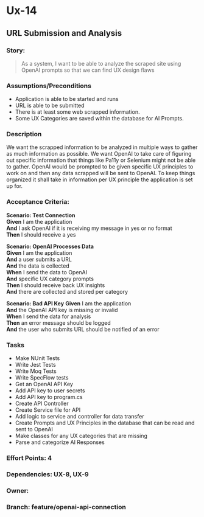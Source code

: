 # Ux-14

## URL Submission and Analysis
### Story: 
> As a system, I want to be able to analyze the scraped site using OpenAI prompts so that we can find UX design flaws

### Assumptions/Preconditions
- Application is able to be started and runs
- URL is able to be submitted
- There is at least some web scrapped information.
- Some UX Categories are saved within the database for AI Prompts.

### Description
We want the scrapped information to be analyzed in multiple ways to gather as much information as possible. We want OpenAI to take care of figuring out specific information that things like Pa11y or Selenium might not be able to gather. OpenAI would be prompted to be given specific UX principles to work on and then any data scrapped will be sent to OpenAI. To keep things organized it shall take in information per UX principle the application is set up for.

### Acceptance Criteria:
**Scenario: Test Connection**   
**Given** I am the application   
**And** I ask OpenAI if it is receiving my message in yes or no format   
**Then** I should receive a yes   

**Scenario: OpenAI Processes Data**   
**Given** I am the application   
**And** a user submits a URL   
**And** the data is collected   
**When** I send the data to OpenAI   
**And** specific UX category prompts   
**Then** I should receive back UX insights   
**And** there are collected and stored per category   

**Scenario: Bad API Key**
**Given** I am the application   
**And** the OpenAI API key is missing or invalid   
**When** I send the data for analysis   
**Then** an error message should be logged   
**And** the user who submits URL should be notified of an error   
### Tasks
- Make NUnit Tests
- Write Jest Tests
- Write Moq Tests
- Write SpecFlow tests
- Get an OpenAI API Key
- Add API key to user secrets
- Add API key to program.cs
- Create API Controller 
- Create Service file for API
- Add logic to service and controller for data transfer
- Create Prompts and UX Principles in the database that can be read and sent to OpenAI
- Make classes for any UX categories that are missing 
- Parse and categorize AI Responses


### Effort Points: 4
### Dependencies: UX-8, UX-9
### Owner: 
### Branch: feature/openai-api-connection
